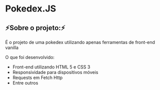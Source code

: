 #  Pokedex.JS


## ⚡Sobre o projeto:⚡
<p>É o projeto de uma pokedex utilizando apenas ferramentas de front-end vanilla</p>
<p>O que foi desenvolvido:</p>
<ul>
<li>Front-end utilizando HTML 5 e CSS 3 </li>
<li>Responsividade para dispositivos móveis</li>
<li>Requests em Fetch Http</li>
<li>Entre outros</li>
</ul>


